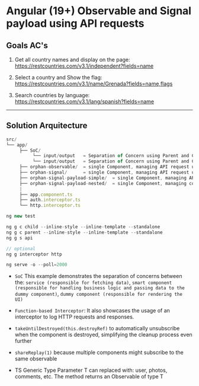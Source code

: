 # Angular (19+) Observable and Signal payload using API requests

## Goals AC's

1.	Get all country names and display on the page: 
https://restcountries.com/v3.1/independent?fields=name

2.	Select a country and Show the flag: 
https://restcountries.com/v3.1/name/Grenada?fields=name,flags

3.	Search countries by language: 
https://restcountries.com/v3.1/lang/spanish?fields=name  

---

## Solution Arquitecture

```js
src/
└── app/
     ├── SoC/
          └── input/output   = Separation of Concern using Parent and Child, @Input()/@Output()
          └── input/output   = Separation of Concern using Parent and Child, input signal/@Output()  
     ├── orphan-observable/  = single Component, managing API request using Observables
     ├── orphan-signal/      = single Component, managing API request using Signals
     ├── orphan-signal-payload-simple/  = single Component, managing API request using Signal
     ├── orphan-signal-payload-nested/  = single Component, managing complex API request using Signal
     |
     ├── app.component.ts
     ├── auth.interceptor.ts
     └── http.interceptor.ts
```

```js
ng new test

ng g c child --inline-style --inline-template --standalone
ng g c parent --inline-style --inline-template --standalone
ng g s api

// optional
ng g interceptor http

ng serve -o --poll=2000
```

- `SoC`
This example demonstrates the separation of concerns between the: 
`service (responsible for fetching data)`, 
`smart component (responsible for handling business logic and passing data to the dummy component)`, 
`dummy component (responsible for rendering the UI)` 

- `Function-based Interceptor`: 
It also showcases the usage of an interceptor to log HTTP requests and responses.

- `takeUntilDestroyed(this.destroyRef)` to automatically unsubscribe when the component is destroyed, simplifying the cleanup process even further

- `shareReplay(1)` because multiple components might subscribe to the same observable

- TS Generic Type Parameter <T>
T can replaced with: user, photos, comments, etc. 
The method returns an Observable of type T

